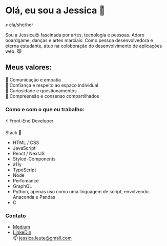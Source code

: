 # Olá, eu sou a Jessica :crown:
:fist: ela/she/her 

Sou a Jessica:wink: fascinada por artes, tecnologia e pessoas. Adoro boardgame, danças e artes marciais. Como pessoa desenvolvedora e eterna estudante, atuo na coloboração do desenvolvimento de aplicações web. 😸
 
## Meus valores:
🌟 Comunicação e empatia <br>
:eyes: Confiança e respeito ao espaço individual <br>
🌱 Curiosidade e questionamentos <br>
🙌 Compreensão e consenso compartilhados

### Como e com o que eu trabalho: 

:zap: Front-End Developer 

Stack 🔧
- HTML / CSS
- JavaScript
- React / NextJS
- Styled-Components
- a11y
- TypeScript
- Node
- Perfomance
- GraphQL
-  Python, apenas uso como uma linguagem de script, envolvendo Anaconda e Pandas
- C


### Contato

- [Medium](https://medium.com/@jessica.leute)
- [LinkeDin](https://www.linkedin.com/in/jezzpan/) <br>
📫  jessica.leute@gmail.com
